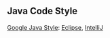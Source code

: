 Java Code Style
---------------

[Google Java Style][]: [Eclipse][], [IntelliJ][]

[Google Java Style]: http://google-styleguide.googlecode.com/svn/trunk/javaguide.html
[Eclipse]: https://google-styleguide.googlecode.com/svn/trunk/eclipse-java-google-style.xml
[IntelliJ]: https://google-styleguide.googlecode.com/svn/trunk/intellij-java-google-style.xml

